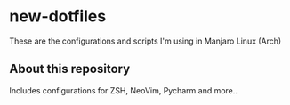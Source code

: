 # new-dotfiles

These are the configurations and scripts I'm using in Manjaro Linux (Arch)

## About this repository
Includes configurations for ZSH, NeoVim, Pycharm and more..

